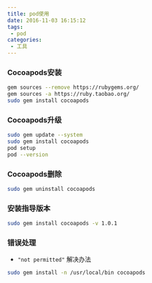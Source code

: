 ```yaml
---
title: pod使用
date: 2016-11-03 16:15:12
tags:
 - pod
categories: 
 - 工具
---
```


### Cocoapods安装
```bash
gem sources --remove https://rubygems.org/
gem sources -a https://ruby.taobao.org/ 
sudo gem install cocoapods
```

### Cocoapods升级
```bash
sudo gem update --system
sudo gem install cocoapods
pod setup
pod --version
```

### Cocoapods删除
```bash
sudo gem uninstall cocoapods
```

### 安装指导版本
```bash
sudo gem install cocoapods -v 1.0.1
```

### 错误处理
* `"not permitted"` 解决办法
```bash
sudo gem install -n /usr/local/bin cocoapods
```
